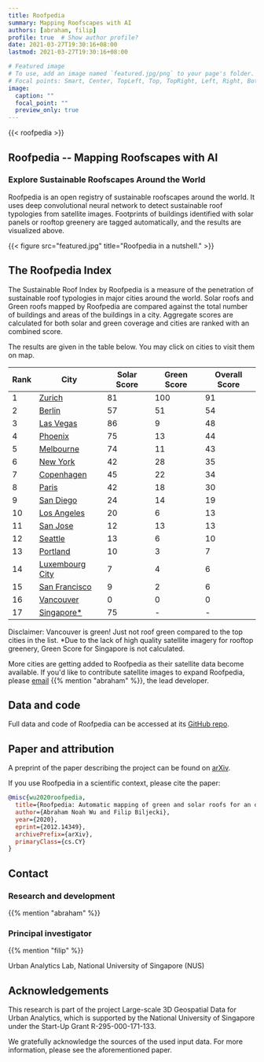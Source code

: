 ```yaml
---
title: Roofpedia
summary: Mapping Roofscapes with AI
authors: [abraham, filip]
profile: true  # Show author profile?
date: 2021-03-27T19:30:16+08:00
lastmod: 2021-03-27T19:30:16+08:00

# Featured image
# To use, add an image named `featured.jpg/png` to your page's folder.
# Focal points: Smart, Center, TopLeft, Top, TopRight, Left, Right, BottomLeft, Bottom, BottomRight.
image:
  caption: ""
  focal_point: ""
  preview_only: true
---
```


{{< roofpedia >}}

## Roofpedia -- Mapping Roofscapes with AI

### Explore Sustainable Roofscapes Around the World

Roofpedia is an open registry of sustainable roofscapes around the world.
It uses deep convolutional neural network to detect sustainable roof typologies from satellite images.
Footprints of buildings identified with solar panels or rooftop greenery are tagged automatically, and the results are visualized above.

{{< figure src="featured.jpg" title="Roofpedia in a nutshell." >}}

## The Roofpedia Index

The Sustainable Roof Index by Roofpedia is a measure of the penetration of sustainable roof typologies in major cities around the world. Solar roofs and Green roofs mapped by Roofpedia are compared against the total number of buildings and areas of the buildings in a city. Aggregate scores are calculated for both solar and green coverage and cities are ranked with an combined score.

The results are given in the table below.
You may click on cities to visit them on map.

| **Rank** | **City**                           | **Solar Score** | **Green Score** | **Overall Score** |
| -------- | ---------------------------------- | --------------- | --------------- | ----------------- |
| 1        | [Zurich][Zurich]                   | 81              | 100             | 91                |
| 2        | [Berlin][Berlin]                   | 57              | 51              | 54                |
| 3        | [Las Vegas][Las Vegas]             | 86              | 9               | 48                |
| 4        | [Phoenix][Phoenix]                 | 75              | 13              | 44                |
| 5        | [Melbourne][Melbourne]             | 74              | 11              | 43                |
| 6        | [New York][New York]               | 42              | 28              | 35                |
| 7        | [Copenhagen][Copenhagen]           | 45              | 22              | 34                |
| 8        | [Paris][Paris]                     | 42              | 18              | 30                |
| 9        | [San Diego][San Diego]             | 24              | 14              | 19                |
| 10       | [Los Angeles][Los Angeles]         | 20              | 6               | 13                |
| 11       | [San Jose][San Jose]               | 12              | 13              | 13                |
| 12       | [Seattle][Seattle]                 | 13              | 6               | 10                |
| 13       | [Portland][Portland]               | 10              | 3               | 7                 |
| 14       | [Luxembourg City][Luxembourg City] | 7               | 4               | 6                 |
| 15       | [San Francisco][San Francisco]     | 9               | 2               | 6                 |
| 16       | [Vancouver][Vancouver]             | 0               | 0               | 0                 |
| 17       | [Singapore*][Singapore]             | 75              | -               | -                 |




Disclaimer: Vancouver is green! Just not roof green compared to the top cities in the list.
*Due to the lack of high quality satellite imagery for rooftop greenery, Green Score for Singapore is not calculated.


More cities are getting added to Roofpedia as their satellite data become available. If you'd like to contribute satellite images to expand Roofpedia, please [email](mailto:abraham@nus.edu.sg) {{% mention "abraham" %}}, the lead developer.

## Data and code

Full data and code of Roofpedia can be accessed at its [GitHub repo](https://github.com/Iceofsky/Roofpedia).

## Paper and attribution

A preprint of the paper describing the project can be found on [arXiv](https://arxiv.org/abs/2012.14349).

If you use Roofpedia in a scientific context, please cite the paper:

```bibtex
@misc{wu2020roofpedia,
  title={Roofpedia: Automatic mapping of green and solar roofs for an open roofscape registry and evaluation of urban sustainability}, 
  author={Abraham Noah Wu and Filip Biljecki},
  year={2020},
  eprint={2012.14349},
  archivePrefix={arXiv},
  primaryClass={cs.CY}
}
```


[Zurich]:https://api.mapbox.com/styles/v1/iceofsky1/ckkaqwtr500v317r01y46xp6r.html?fresh=true&title=view&access_token=pk.eyJ1IjoiaWNlb2Zza3kxIiwiYSI6ImNraTF4ejIxaDBxNGgycm1zd3ZvMThwOGMifQ.-QrGKalxvWk3sY7BqDbI1Q#12.94/47.37444/8.52924

[Berlin]:https://api.mapbox.com/styles/v1/iceofsky1/ckkaqwtr500v317r01y46xp6r.html?fresh=true&title=view&access_token=pk.eyJ1IjoiaWNlb2Zza3kxIiwiYSI6ImNraTF4ejIxaDBxNGgycm1zd3ZvMThwOGMifQ.-QrGKalxvWk3sY7BqDbI1Q#12.93/52.51752/13.3837

[Las Vegas]:https://api.mapbox.com/styles/v1/iceofsky1/ckkaqwtr500v317r01y46xp6r.html?fresh=true&title=view&access_token=pk.eyJ1IjoiaWNlb2Zza3kxIiwiYSI6ImNraTF4ejIxaDBxNGgycm1zd3ZvMThwOGMifQ.-QrGKalxvWk3sY7BqDbI1Q#12.5/36.13763/-115.15459

[Phoenix]:https://api.mapbox.com/styles/v1/iceofsky1/ckkaqwtr500v317r01y46xp6r.html?fresh=true&title=view&access_token=pk.eyJ1IjoiaWNlb2Zza3kxIiwiYSI6ImNraTF4ejIxaDBxNGgycm1zd3ZvMThwOGMifQ.-QrGKalxvWk3sY7BqDbI1Q#12.5/33.43687/-112.03097

[Melbourne]:https://api.mapbox.com/styles/v1/iceofsky1/ckkaqwtr500v317r01y46xp6r.html?fresh=true&title=view&access_token=pk.eyJ1IjoiaWNlb2Zza3kxIiwiYSI6ImNraTF4ejIxaDBxNGgycm1zd3ZvMThwOGMifQ.-QrGKalxvWk3sY7BqDbI1Q#12.98/-37.81802/144.94817

[New York]:https://api.mapbox.com/styles/v1/iceofsky1/cki2tjlpr60yz19p95fcqr9h9.html?fresh=true&title=view&access_token=pk.eyJ1IjoiaWNlb2Zza3kxIiwiYSI6ImNraTF4ejIxaDBxNGgycm1zd3ZvMThwOGMifQ.-QrGKalxvWk3sY7BqDbI1Q

[Copenhagen]:https://api.mapbox.com/styles/v1/iceofsky1/ckkaqwtr500v317r01y46xp6r.html?fresh=true&title=view&access_token=pk.eyJ1IjoiaWNlb2Zza3kxIiwiYSI6ImNraTF4ejIxaDBxNGgycm1zd3ZvMThwOGMifQ.-QrGKalxvWk3sY7BqDbI1Q#12.93/55.68293/12.56875

[Paris]:https://api.mapbox.com/styles/v1/iceofsky1/ckkaqwtr500v317r01y46xp6r.html?fresh=true&title=view&access_token=pk.eyJ1IjoiaWNlb2Zza3kxIiwiYSI6ImNraTF4ejIxaDBxNGgycm1zd3ZvMThwOGMifQ.-QrGKalxvWk3sY7BqDbI1Q#12.94/48.85579/2.34247

[San Diego]:https://api.mapbox.com/styles/v1/iceofsky1/ckkaqwtr500v317r01y46xp6r.html?fresh=true&title=view&access_token=pk.eyJ1IjoiaWNlb2Zza3kxIiwiYSI6ImNraTF4ejIxaDBxNGgycm1zd3ZvMThwOGMifQ.-QrGKalxvWk3sY7BqDbI1Q#12.8/32.71559/-117.1766

[Los Angeles]:https://api.mapbox.com/styles/v1/iceofsky1/ckkaqwtr500v317r01y46xp6r.html?fresh=true&title=view&access_token=pk.eyJ1IjoiaWNlb2Zza3kxIiwiYSI6ImNraTF4ejIxaDBxNGgycm1zd3ZvMThwOGMifQ.-QrGKalxvWk3sY7BqDbI1Q#12.64/34.04272/-118.19739

[San Jose]:https://api.mapbox.com/styles/v1/iceofsky1/ckkaqwtr500v317r01y46xp6r.html?fresh=true&title=view&access_token=pk.eyJ1IjoiaWNlb2Zza3kxIiwiYSI6ImNraTF4ejIxaDBxNGgycm1zd3ZvMThwOGMifQ.-QrGKalxvWk3sY7BqDbI1Q#12.7/37.33137/-121.88839

[Seattle]:https://api.mapbox.com/styles/v1/iceofsky1/ckkaqwtr500v317r01y46xp6r.html?fresh=true&title=view&access_token=pk.eyJ1IjoiaWNlb2Zza3kxIiwiYSI6ImNraTF4ejIxaDBxNGgycm1zd3ZvMThwOGMifQ.-QrGKalxvWk3sY7BqDbI1Q#12/47.60711/-122.33685

[Portland]:https://api.mapbox.com/styles/v1/iceofsky1/ckkaqwtr500v317r01y46xp6r.html?fresh=true&title=view&access_token=pk.eyJ1IjoiaWNlb2Zza3kxIiwiYSI6ImNraTF4ejIxaDBxNGgycm1zd3ZvMThwOGMifQ.-QrGKalxvWk3sY7BqDbI1Q#12.5/45.52039/-122.67767

[San Francisco]:https://api.mapbox.com/styles/v1/iceofsky1/ckkaqwtr500v317r01y46xp6r.html?fresh=true&title=view&access_token=pk.eyJ1IjoiaWNlb2Zza3kxIiwiYSI6ImNraTF4ejIxaDBxNGgycm1zd3ZvMThwOGMifQ.-QrGKalxvWk3sY7BqDbI1Q#12.5/37.77993/-122.42131

[Vancouver]:https://api.mapbox.com/styles/v1/iceofsky1/ckkaqwtr500v317r01y46xp6r.html?fresh=true&title=view&access_token=pk.eyJ1IjoiaWNlb2Zza3kxIiwiYSI6ImNraTF4ejIxaDBxNGgycm1zd3ZvMThwOGMifQ.-QrGKalxvWk3sY7BqDbI1Q#12/49.26528/-123.11271

[Luxembourg City]:  https://api.mapbox.com/styles/v1/iceofsky1/ckkaqwtr500v317r01y46xp6r.html?fresh=true&title=view&access_token=pk.eyJ1IjoiaWNlb2Zza3kxIiwiYSI6ImNraTF4ejIxaDBxNGgycm1zd3ZvMThwOGMifQ.-QrGKalxvWk3sY7BqDbI1Q#13.49/49.61314/6.12884

[Singapore]: https://api.mapbox.com/styles/v1/iceofsky1/ckkaqwtr500v317r01y46xp6r.html?fresh=true&title=view&access_token=pk.eyJ1IjoiaWNlb2Zza3kxIiwiYSI6ImNraTF4ejIxaDBxNGgycm1zd3ZvMThwOGMifQ.-QrGKalxvWk3sY7BqDbI1Q#11.35/1.3625/103.7974





## Contact

### Research and development
{{% mention "abraham" %}}

### Principal investigator
{{% mention "filip" %}}

Urban Analytics Lab, National University of Singapore (NUS)

## Acknowledgements

This research is part of the project Large-scale 3D Geospatial Data for Urban Analytics, which is supported by the National University of Singapore under the Start-Up Grant R-295-000-171-133.

We gratefully acknowledge the sources of the used input data.
For more information, please see the aforementioned paper.

